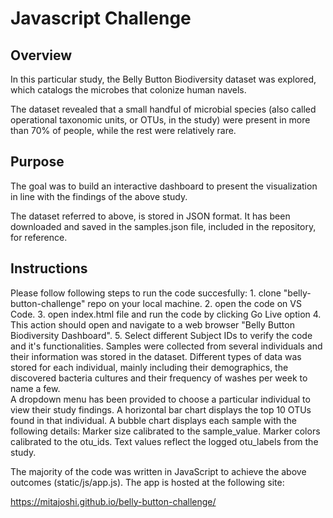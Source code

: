# Javascript Challenge

## Overview
In this particular study, the Belly Button Biodiversity dataset was explored, which catalogs the microbes that colonize human navels.

The dataset revealed that a small handful of microbial species (also called operational taxonomic units, or OTUs, in the study) were present in more than 70% of people, while the rest were relatively rare.


## Purpose

The goal was to build an interactive dashboard to present the visualization in line with the findings of the above study. 

The dataset referred to above, is stored in JSON format. It has been downloaded and saved in the samples.json file, included in the repository, for reference. 

## Instructions
Please follow following steps to run the code succesfully:
    1. clone "belly-button-challenge" repo on your local machine.
    2. open the code on VS Code.
    3. open index.html file and run the code by clicking Go Live option
    4. This action should open and navigate to a web browser "Belly Button Biodiversity Dashboard".
    5. Select different Subject IDs to verify the code and it's functionalities.
Samples were collected from several individuals and their information was stored in the dataset. Different types of data was stored for each individual, mainly including their demographics, the discovered bacteria cultures and their frequency of washes per week to name a few.  
 A dropdown menu has been provided to choose a particular individual to view their study findings. A horizontal bar chart displays the top 10 OTUs found in that individual. A bubble chart displays each sample with the following details:
Marker size  calibrated to the sample_value.
Marker colors calibrated to the otu_ids.
Text values reflect the logged otu_labels from the study.

 The majority of the code was written in JavaScript to achieve the above outcomes (static/js/app.js). The app is hosted at the following site:

https://mitajoshi.github.io/belly-button-challenge/
